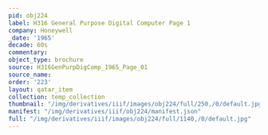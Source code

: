 ```yaml
---
pid: obj224
label: H316 General Purpose Digital Computer Page 1
company: Honeywell
_date: '1965'
decade: 60s
commentary:
object_type: brochure
source: H316GenPurpDigComp_1965_Page_01
source_name:
order: '223'
layout: qatar_item
collection: temp_collection
thumbnail: "/img/derivatives/iiif/images/obj224/full/250,/0/default.jpg"
manifest: "/img/derivatives/iiif/obj224/manifest.json"
full: "/img/derivatives/iiif/images/obj224/full/1140,/0/default.jpg"
---
```

